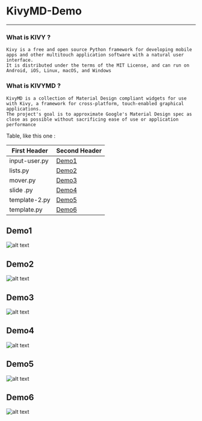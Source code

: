 KivyMD-Demo<a name="TOP"></a>
===================

- - - - 


### What is KIVY ? ###

    Kivy is a free and open source Python framework for developing mobile apps and other multitouch application software with a natural user interface.
    It is distributed under the terms of the MIT License, and can run on Android, iOS, Linux, macOS, and Windows

### What is KIVYMD ? ###

    KivyMD is a collection of Material Design compliant widgets for use with Kivy, a framework for cross-platform, touch-enabled graphical applications.
    The project's goal is to approximate Google's Material Design spec as close as possible without sacrificing ease of use or application performance




Table, like this one :

First Header  | Second Header
------------- | -------------
input-user.py | [Demo1](#Demo1)
lists.py      | [Demo2](#Demo2)
mover.py      | [Demo3](#Demo3)
slide .py     | [Demo4](#Demo4)
template-2.py | [Demo5](#Demo5)
template.py   | [Demo6](#Demo6)

## Demo1
![alt text](https://github.com/AAVision/KivyMD-Demo/blob/master/demo/input-user.PNG?raw=true)

## Demo2
![alt text](https://github.com/AAVision/KivyMD-Demo/blob/master/demo/lists.PNG?raw=true)

## Demo3
![alt text](https://github.com/AAVision/KivyMD-Demo/blob/master/demo/move.gif?raw=true)

## Demo4
![alt text](https://github.com/AAVision/KivyMD-Demo/blob/master/demo/slider.gif?raw=true)

## Demo5
![alt text](https://github.com/AAVision/KivyMD-Demo/blob/master/demo/temp2.PNG?raw=true)

## Demo6
![alt text](https://github.com/AAVision/KivyMD-Demo/blob/master/demo/template.PNG?raw=true)
